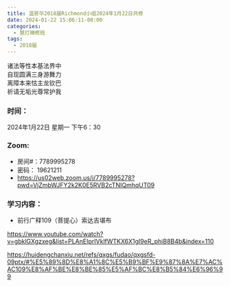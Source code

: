 ```yaml
---
title: 温哥华2018届Richmond小组2024年1月22日共修
date: 2024-01-22 15:06:11-08:00
categories:
  - 慧灯禅修班
tags:
  - 2018届
---
```

诸法等性本基法界中\
自现圆满三身游舞力\
离障本来怙主龙钦巴\
祈请无垢光尊常护我

### 时间：

2024年1月22日 星期一 下午6：30

### Zoom:

* 房间#：7789995278
* 密码： 19621211
* <https://us02web.zoom.us/j/7789995278?pwd=VjZmbWJFY2k2K0E5RVB2cTNIQmhqUT09>

### 学习内容：

* 前行广释109（菩提心）索达吉堪布

<https://www.youtube.com/watch?v=gbklGXgzxeg&list=PLAnEIprIVklfWTKX6X1gI9eR_phiB8B4b&index=110>

<https://huidengchanxiu.net/refs/qxgs/fudao/qxgsfd-09ptx/#%E5%89%8D%E8%A1%8C%E5%B9%BF%E9%87%8A%E7%AC%AC109%E8%AF%BE%E8%BE%85%E5%AF%BC%E8%B5%84%E6%96%99>